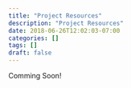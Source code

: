 ```yaml
---
title: "Project Resources"
description: "Project Resources"
date: 2018-06-26T12:02:03-07:00
categories: []
tags: []
draft: false
---
```


Comming Soon!
<!--more-->

